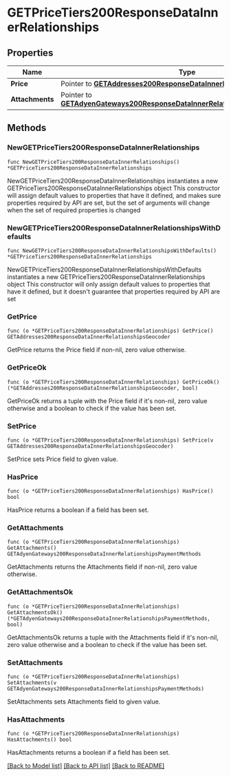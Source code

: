# GETPriceTiers200ResponseDataInnerRelationships

## Properties

Name | Type | Description | Notes
------------ | ------------- | ------------- | -------------
**Price** | Pointer to [**GETAddresses200ResponseDataInnerRelationshipsGeocoder**](GETAddresses200ResponseDataInnerRelationshipsGeocoder.md) |  | [optional] 
**Attachments** | Pointer to [**GETAdyenGateways200ResponseDataInnerRelationshipsPaymentMethods**](GETAdyenGateways200ResponseDataInnerRelationshipsPaymentMethods.md) |  | [optional] 

## Methods

### NewGETPriceTiers200ResponseDataInnerRelationships

`func NewGETPriceTiers200ResponseDataInnerRelationships() *GETPriceTiers200ResponseDataInnerRelationships`

NewGETPriceTiers200ResponseDataInnerRelationships instantiates a new GETPriceTiers200ResponseDataInnerRelationships object
This constructor will assign default values to properties that have it defined,
and makes sure properties required by API are set, but the set of arguments
will change when the set of required properties is changed

### NewGETPriceTiers200ResponseDataInnerRelationshipsWithDefaults

`func NewGETPriceTiers200ResponseDataInnerRelationshipsWithDefaults() *GETPriceTiers200ResponseDataInnerRelationships`

NewGETPriceTiers200ResponseDataInnerRelationshipsWithDefaults instantiates a new GETPriceTiers200ResponseDataInnerRelationships object
This constructor will only assign default values to properties that have it defined,
but it doesn't guarantee that properties required by API are set

### GetPrice

`func (o *GETPriceTiers200ResponseDataInnerRelationships) GetPrice() GETAddresses200ResponseDataInnerRelationshipsGeocoder`

GetPrice returns the Price field if non-nil, zero value otherwise.

### GetPriceOk

`func (o *GETPriceTiers200ResponseDataInnerRelationships) GetPriceOk() (*GETAddresses200ResponseDataInnerRelationshipsGeocoder, bool)`

GetPriceOk returns a tuple with the Price field if it's non-nil, zero value otherwise
and a boolean to check if the value has been set.

### SetPrice

`func (o *GETPriceTiers200ResponseDataInnerRelationships) SetPrice(v GETAddresses200ResponseDataInnerRelationshipsGeocoder)`

SetPrice sets Price field to given value.

### HasPrice

`func (o *GETPriceTiers200ResponseDataInnerRelationships) HasPrice() bool`

HasPrice returns a boolean if a field has been set.

### GetAttachments

`func (o *GETPriceTiers200ResponseDataInnerRelationships) GetAttachments() GETAdyenGateways200ResponseDataInnerRelationshipsPaymentMethods`

GetAttachments returns the Attachments field if non-nil, zero value otherwise.

### GetAttachmentsOk

`func (o *GETPriceTiers200ResponseDataInnerRelationships) GetAttachmentsOk() (*GETAdyenGateways200ResponseDataInnerRelationshipsPaymentMethods, bool)`

GetAttachmentsOk returns a tuple with the Attachments field if it's non-nil, zero value otherwise
and a boolean to check if the value has been set.

### SetAttachments

`func (o *GETPriceTiers200ResponseDataInnerRelationships) SetAttachments(v GETAdyenGateways200ResponseDataInnerRelationshipsPaymentMethods)`

SetAttachments sets Attachments field to given value.

### HasAttachments

`func (o *GETPriceTiers200ResponseDataInnerRelationships) HasAttachments() bool`

HasAttachments returns a boolean if a field has been set.


[[Back to Model list]](../README.md#documentation-for-models) [[Back to API list]](../README.md#documentation-for-api-endpoints) [[Back to README]](../README.md)



